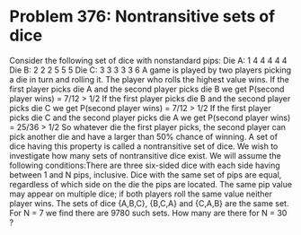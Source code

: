 # Problem 376: Nontransitive sets of dice
Consider the following set of dice with nonstandard pips: Die A: 1 4 4 4
4 4 Die B: 2 2 2 5 5 5 Die C: 3 3 3 3 3 6 A game is played by two
players picking a die in turn and rolling it. The player who rolls the
highest value wins. If the first player picks die A and the second
player picks die B we get P(second player wins) = 7/12 &gt; 1/2 If the
first player picks die B and the second player picks die C we get
P(second player wins) = 7/12 &gt; 1/2 If the first player picks die C
and the second player picks die A we get P(second player wins) = 25/36
&gt; 1/2 So whatever die the first player picks, the second player can
pick another die and have a larger than 50% chance of winning. A set of
dice having this property is called a nontransitive set of dice. We wish
to investigate how many sets of nontransitive dice exist. We will assume
the following conditions:There are three six-sided dice with each side
having between 1 and N pips, inclusive. Dice with the same set of pips
are equal, regardless of which side on the die the pips are located. The
same pip value may appear on multiple dice; if both players roll the
same value neither player wins. The sets of dice {A,B,C}, {B,C,A} and
{C,A,B} are the same set. For N = 7 we find there are 9780 such sets.
How many are there for N = 30 ?
